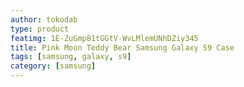```yaml
---
author: tokodab
type: product
featimg: 1E-ZuGmp81tGGtV-WvLMlemUNhDZiy345
title: Pink Moon Teddy Bear Samsung Galaxy S9 Case
tags: [samsung, galaxy, s9]
category: [samsung]
---
```

